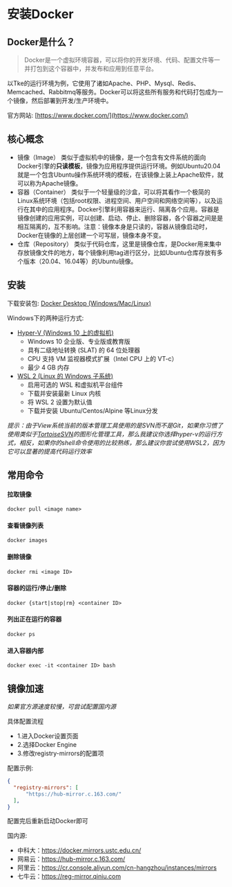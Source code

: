 # 安装Docker

## Docker是什么？

> Docker是一个虚拟环境容器，可以将你的开发环境、代码、配置文件等一并打包到这个容器中，并发布和应用到任意平台。

以Tke的运行环境为例，它使用了诸如Apache、PHP、Mysql、Redis、Memcached、Rabbitmq等服务。Docker可以将这些所有服务和代码打包成为一个镜像，然后部署到开发/生产环境中。

官方网站: [https://www.docker.com/](https://www.docker.com/)

## 核心概念

-   镜像（Image）
    类似于虚拟机中的镜像，是一个包含有文件系统的面向Docker引擎的**只读模板**，镜像为应用程序提供运行环境。例如Ubuntu20.04就是一个包含Ubuntu操作系统环境的模板，在该镜像上装上Apache软件，就可以称为Apache镜像。
-   容器（Container）
    类似于一个轻量级的沙盒，可以将其看作一个极简的Linux系统环境（包括root权限、进程空间、用户空间和网络空间等），以及运行在其中的应用程序。Docker引擎利用容器来运行、隔离各个应用。容器是镜像创建的应用实例，可以创建、启动、停止、删除容器，各个容器之间是是相互隔离的，互不影响。注意：镜像本身是只读的，容器从镜像启动时，Docker在镜像的上层创建一个可写层，镜像本身不变。
-   仓库（Repository）
    类似于代码仓库，这里是镜像仓库，是Docker用来集中存放镜像文件的地方，每个镜像利用tag进行区分，比如Ubuntu仓库存放有多个版本（20.04、16.04等）的Ubuntu镜像。

## 安装
下载安装包: [Docker Desktop (Windows/Mac/Linux)](https://www.docker.com/get-started)

Windows下的两种运行方式:
- [Hyper-V (Windows 10 上的虚拟机)](https://docs.microsoft.com/zh-cn/virtualization/hyper-v-on-windows/quick-start/enable-hyper-v "在 Windows 10 上安装 Hyper-V")
    - Windows 10 企业版、专业版或教育版
    - 具有二级地址转换 (SLAT) 的 64 位处理器
    - CPU 支持 VM 监视器模式扩展（Intel CPU 上的 VT-c）
    - 最少 4 GB 内存
- [WSL 2 (Linux 的 Windows 子系统)](https://docs.microsoft.com/zh-cn/windows/wsl/setup/environment "设置 WSL 开发环境的最佳做法")
    - 启用可选的 WSL 和虚拟机平台组件
    - 下载并安装最新 Linux 内核
    - 将 WSL 2 设置为默认值
    - 下载并安装 Ubuntu/Centos/Alpine 等Linux分发

*提示：由于View系统当前的版本管理工具使用的是SVN而不是Git，如果你习惯了使用类似于[TortoiseSVN](https://tortoisesvn.net/downloads.html)的图形化管理工具，那么我建议你选择hyper-v的运行方式，相反，如果你的shell命令使用的比较熟练，那么建议你尝试使用WSL2，因为它可以显著的提高代码运行效率*

## 常用命令

#### 拉取镜像
```shell
docker pull <image name>
```

#### 查看镜像列表
```shell
docker images
```

#### 删除镜像
```shell
docker rmi <image ID>
```

#### 容器的运行/停止/删除
```shell
docker {start|stop|rm} <container ID>
```

#### 列出正在运行的容器
```shell
docker ps
```

#### 进入容器内部
```shell
docker exec -it <container ID> bash
```

## 镜像加速

*如果官方源速度较慢，可尝试配置国内源*

具体配置流程

- 1.进入Docker设置页面
- 2.选择Docker Engine
- 3.修改registry-mirrors的配置项

配置示例:
```json
{
  "registry-mirrors": [
      "https://hub-mirror.c.163.com/"
  ],
}
```

配置完后重新启动Docker即可

国内源:
- 中科大：https://docker.mirrors.ustc.edu.cn/
- 网易云：https://hub-mirror.c.163.com/
- 阿里云：https://cr.console.aliyun.com/cn-hangzhou/instances/mirrors
- 七牛云：https://reg-mirror.qiniu.com